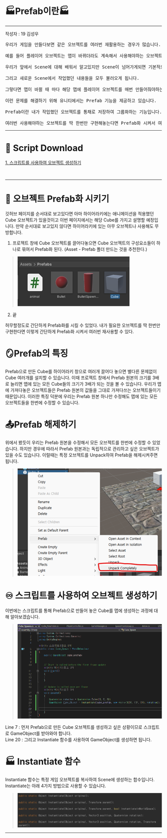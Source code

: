 # 🏭Prefab이란🏭

---
작성자 : 19 김성우

<pre>
우리가 게임을 만들다보면 같은 오브젝트를 여러번 재활용하는 경우가 많습니다. <br>
예를 들어 플레이어 오브젝트는 맵이 바뀌더라도 계속해서 사용해야하는 오브젝트입니다. <br>
우리가 앞에서 Scene에 대해 배워서 알고있지만 Scene이 넘어가게되면 기본적으로는 기존에 있던 오브젝트들은 전부 사라지게 됩니다. <br>
그리고 새로운 Scene에서 작업했던 내용들을 모두 불러오게 됩니다. <br>
그렇다면 맵이 바뀔 때 마다 해당 맵에 플레이어 오브젝트를 매번 만들어줘야하는 걸까요?<br>
이런 문제를 해결하기 위해 유니티에서는 Prefab 기능을 제공하고 있습니다. <br>
Prefab이란 내가 작업했던 오브젝트를 통채로 저장하여 그룹화하는 기능입니다.<br>
여러번 사용해야하는 오브젝트를 딱 한번만 구현해놓는다면 Prefab화 시켜서 여러번 재사용할 수 있습니다.
</pre>

---

# 📓 Script Download

[1. 스크립트를 사용하여 오브젝트 생성하기](https://github.com/starhome7/GG_Unity_GitHub/blob/main/Unity_Basic/6.%20%EC%95%A0%EB%8B%88%EB%A9%94%EC%9D%B4%EC%85%98%EC%9D%B4%EB%9E%80/Animation_Script/Cube_Parameter.cs)


<br>

---


# 🧰 오브젝트 Prefab화 시키기
깃허브 페이지를 순서대로 보고있다면 아마 하이어라키에는 애니메이션을 적용했던 Cube 오브젝트가 있을것이고 이번 페이지에서는 해당 Cube를 가지고 설명할 예정입니다. 만약 순서대로 보고있지 않다면 하이어라키에 있는 아무 오브젝트나 사용해도 무방합니다.

1. 프로젝트 창에 Cube 오브젝트를 끌어다놓으면 Cube 오브젝트의 구성요소들이 하나로 묶여서 Prefab화 된다. (Asset - Prefab 폴더 만드는 것을 추천한다.)
> ![image](./pre_pic/pre1.png)
2. 끝

허무할정도로 간단하게 Prefab화를 시킬 수 있었다.
내가 필요한 오브젝트를 딱 한번만 구현한다면 이렇게 간단하게 Prefab화 시켜서 여러번 재사용할 수 있다.

# 🪞Prefab의 특징
Prefab으로 만든 Cube를 하이어라키 창으로 여러개 끌어다 놓으면 별다른 문제없이 Cube 여러개를 설치할 수 있습니다.
이때 프로젝트 창에서 Prefab 원본의 크기를 3배로 늘리면 맵에 있는 모든 Cube들의 크기가 3배가 되는 것을 볼 수 있습니다.
우리가 맵에 가져다놓은 오브젝트들은 Prefab 원본의 값들을 그대로 가져다쓰는 오브젝트들이기 때문입니다.
이러한 특징 덕분에 우리는 Prefab 원본 하나만 수정해도 맵에 있는 모든 오브젝트들을 한번에 수정할 수 있습니다.

# 📤Prefab 해제하기
위에서 봤듯이 우리는 Prefab 원본을 수정해서 모든 오브젝트를 한번에 수정할 수 있었습니다. 하지만 경우에 따라서 Prefab 원본과는 독립적으로 관리하고 싶은 오브젝트가 있을 수도 있습니다. 이럴때는 특정 오브젝트를 Unpack하여 Prefab을 해제시켜주면 됩니다.
> ![image](./pre_pic/pre2.png)


# ♾️ 스크립트를 사용하여 오브젝트 생성하기
이번에는 스크립트를 통해 Prefab으로 만들어 놓은 Cube를 맵에 생성하는 과정에 대해 알아보겠습니다.
> ![image](./pre_pic/pre3.png)

Line 7 : 먼저 Prefab으로 만든 Cube 오브젝트를 생성하고 싶은 상황이므로 스크립트로 GameObject를 받아와야 합니다. <br>
Line 20 : 그리고 Instantiate 함수를 사용하여 GameObject를 생성하면 됩니다.


# 🏭 Instantiate 함수
Instantiate 함수는 특정 게임 오브젝트를 복사하여 Scene에 생성하는 합수입니다.
Instantiate는 아래 4가지 방법으로 사용할 수 있습니다.
> ![image](./pre_pic/pre4.png)

---






